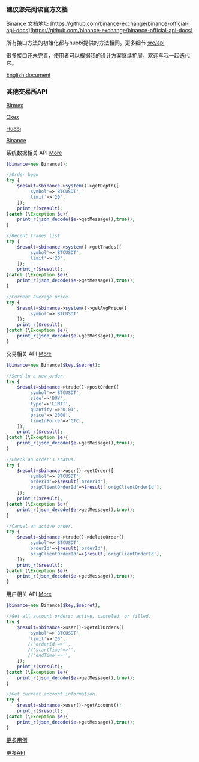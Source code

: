 ### 建议您先阅读官方文档

Binance 文档地址 [https://github.com/binance-exchange/binance-official-api-docs](https://github.com/binance-exchange/binance-official-api-docs)

所有接口方法的初始化都与huobi提供的方法相同。更多细节 [src/api](https://github.com/zhouaini528/binance-php/tree/master/src/Api)

很多接口还未完善，使用者可以根据我的设计方案继续扩展，欢迎与我一起迭代它。

[English document](https://github.com/zhouaini528/binance-php/blob/master/README.md)

### 其他交易所API

[Bitmex](https://packagist.org/packages/linwj/bitmex)

[Okex](https://packagist.org/packages/linwj/okex)

[Huobi](https://packagist.org/packages/linwj/huobi)

[Binance](https://packagist.org/packages/linwj/binance)

系统数据相关 API [More](https://github.com/zhouaini528/binance-php/blob/master/tests/system.php)
```php
$binance=new Binance();

//Order book
try {
    $result=$binance->system()->getDepth([
        'symbol'=>'BTCUSDT',
        'limit'=>'20',
    ]);
    print_r($result);
}catch (\Exception $e){
    print_r(json_decode($e->getMessage(),true));
}

//Recent trades list
try {
    $result=$binance->system()->getTrades([
        'symbol'=>'BTCUSDT',
        'limit'=>'20',
    ]);
    print_r($result);
}catch (\Exception $e){
    print_r(json_decode($e->getMessage(),true));
}

//Current average price
try {
    $result=$binance->system()->getAvgPrice([
        'symbol'=>'BTCUSDT'
    ]);
    print_r($result);
}catch (\Exception $e){
    print_r(json_decode($e->getMessage(),true));
}
```

交易相关 API [More](https://github.com/zhouaini528/binance-php/blob/master/tests/trade.php)
```php
$binance=new Binance($key,$secret);

//Send in a new order.
try {
    $result=$binance->trade()->postOrder([
        'symbol'=>'BTCUSDT',
        'side'=>'BUY',
        'type'=>'LIMIT',
        'quantity'=>'0.01',
        'price'=>'2000',
        'timeInForce'=>'GTC',
    ]);
    print_r($result);
}catch (\Exception $e){
    print_r(json_decode($e->getMessage(),true));
}

//Check an order's status.
try {
    $result=$binance->user()->getOrder([
        'symbol'=>'BTCUSDT',
        'orderId'=>$result['orderId'],
        'origClientOrderId'=>$result['origClientOrderId'],
    ]);
    print_r($result);
}catch (\Exception $e){
    print_r(json_decode($e->getMessage(),true));
}

//Cancel an active order.
try {
    $result=$binance->trade()->deleteOrder([
        'symbol'=>'BTCUSDT',
        'orderId'=>$result['orderId'],
        'origClientOrderId'=>$result['origClientOrderId'],
    ]);
    print_r($result);
}catch (\Exception $e){
    print_r(json_decode($e->getMessage(),true));
}
```

用户相关 API [More](https://github.com/zhouaini528/binance-php/blob/master/tests/user.php)
```php
$binance=new Binance($key,$secret);

//Get all account orders; active, canceled, or filled.
try {
    $result=$binance->user()->getAllOrders([
        'symbol'=>'BTCUSDT',
        'limit'=>'20',
        //'orderId'=>'',
        //'startTime'=>'',
        //'endTime'=>'',
    ]);
    print_r($result);
}catch (\Exception $e){
    print_r(json_decode($e->getMessage(),true));
}

//Get current account information.
try {
    $result=$binance->user()->getAccount();
    print_r($result);
}catch (\Exception $e){
    print_r(json_decode($e->getMessage(),true));
}
```

[更多用例](https://github.com/zhouaini528/binance-php/tree/master/tests)

[更多API](https://github.com/zhouaini528/binance-php/tree/master/src/Api)
